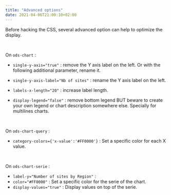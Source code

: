 ```yaml
---
title: "Advanced options"
date: 2021-04-06T21:00:10+02:00
---
```


Before hacking the CSS, several advanced option can help to optimize the display.

 

On `ods-chart` :
- `single-y-axis="true"` : remove the Y axis label on the left.
Or with the following additional parameter, rename it.
- `single-y-axis-label="Nb of sites"` : rename the Y axis label on the left.
  
- `labels-x-length="20"` : increase label length.
- `display-legend="false"` : remove bottom legend BUT beware to create your own legend or chart description somewhere else. Specially for multilines charts.

 

On `ods-chart-query` :
- `category-colors={'x-value':'#FF0000'}` : Set a specific color for each X value. 

 

On `ods-chart-serie` :
- `label-y="Number of sites by Region"` : 
- `color="#FF0000"` : Set a specific color for the serie of the chart.
- `display-values="true"` : Display values on top of the serie.